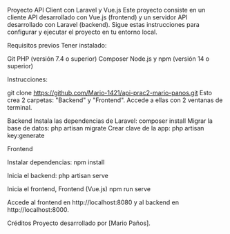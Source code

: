 Proyecto API Client con Laravel y Vue.js
Este proyecto consiste en un cliente API desarrollado con Vue.js (frontend) y un servidor API desarrollado con Laravel (backend). Sigue estas instrucciones para configurar y ejecutar el proyecto en tu entorno local.

Requisitos previos
Tener instalado:

Git
PHP (versión 7.4 o superior)
Composer
Node.js y npm (versión 14 o superior)


Instrucciones:

git clone https://github.com/Mario-1421/api-prac2-mario-panos.git
Esto crea 2 carpetas: "Backend" y "Frontend". Accede a ellas con 2 ventanas de terminal.

Backend
Instala las dependencias de Laravel: composer install
Migrar la base de datos: php artisan migrate
Crear clave de la app: php artisan key:generate

Frontend

Instalar dependencias: npm install

Inicia el backend:
php artisan serve

Inicia el frontend, Frontend (Vue.js)
npm run serve

Accede al frontend en http://localhost:8080 y al backend en http://localhost:8000.

Créditos
Proyecto desarrollado por [Mario Paños].
